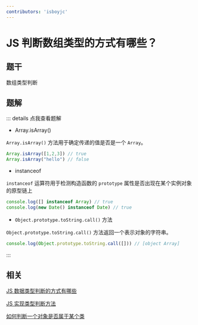 ```yaml
---
contributors: 'isboyjc'
---
```


# JS 判断数组类型的方式有哪些？

## 题干

数组类型判断

## 题解

::: details 点我查看题解

- Array.isArray()

`Array.isArray()` 方法用于确定传递的值是否是一个 `Array`。

```js
Array.isArray([1,2,3]) // true
Array.isArray("hello") // false
```



- instanceof

`instanceof` 运算符用于检测构造函数的 `prototype` 属性是否出现在某个实例对象的原型链上

```js
console.log([] instanceof Array) // true
console.log(new Date() instanceof Date) // true
```

- `Object.prototype.toString.call()` 方法

`Object.prototype.toString.call()` 方法返回一个表示对象的字符串。

```js
console.log(Object.prototype.toString.call([])) // [object Array]
```
:::



## 相关

[JS 数据类型判断的方式有哪些](../020datatype/020020_datatype_judgment.md)

[JS 实现类型判断方法](../../write/0125_js_type_judgment.md)

[如何判断一个对象是否属于某个类](../030object/030030_object_in_class.md)

